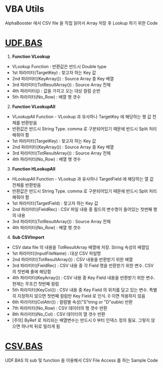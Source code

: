 # VBA Utils

AlphaBooster 에서 CSV file 을 직접 읽어서 Array 저장 후 Lookup 하기 위한 Code


# [UDF.BAS](https://github.com/MillimanKorea/VBAUtils/blob/master/UDF.bas)

1. **Function VLookup**
+ VLookup Function : 반환값은 반드시 Double type
+ 1st 파라미터(TargetKey) : 찾고자 하는 Key 값
+ 2nd 파라미터(KeyArray()) : Source Array 중 Key 배열
+ 3rd 파라미터(TotResultArray()) : Source Array 전체
+ 4th 파라미터(j) : 값을 가지고 오는 대상 컬럼 순번
+ 5th 파라미터(No_Row) : 배열 행 갯수

2. **Function VLookupAll**
+ VLookupAll Function - VLookup 과 유사하나 TargetKey 에 해당하는 행 값 전체를 반환받음
+ 반환값은 반드시 String Type. comma 로 구분되어있기 때문에 반드시 Split 처리해줘야 함
+ 1st 파라미터(TargetKey) : 찾고자 하는 Key 값
+ 2nd 파라미터(KeyArray()) : Source Array 중 Key 배열
+ 3rd 파라미터(TotResultArray()) : Source Array 전체
+ 4th 파라미터(No_Row) : 배열 행 갯수

3. **Function HLookupAll**
+ HLookupAll Function - VLookup 과 유사하나 TargetField 에 해당하는 열 값 전체를 반환받음
+ 반환값은 반드시 String Type. comma 로 구분되어있기 때문에 반드시 Split 처리해줘야 함
+ 1st 파라미터(TargetField) : 찾고자 하는 Key 값
+ 2nd 파라미터(FieldRec) : CSV 파일 내용 중 필드의 변수명이 들어있는 첫번째 행의 내용
+ 3rd 파라미터(TotResultArray()) : Source Array 전체
+ 4th 파라미터(No_Row) : 배열 행 갯수

4. **Sub CSVImport**
+ CSV data file 의 내용을 TotResultArray 배열에 저장. String 속성의 배열임
+ 1st 파라미터(InputFileName) : 대상 CSV 파일명
+ 2nd 파라미터(TotResultArray()) : CSV 내용을 반환받기 위한 배열
+ 3rd 파라미터(FieldRec) : CSV 내용 중 각 Field 명을 반환받기 위한 변수. CSV 의 첫번째 줄에 해당함
+ 4th 파라미터(KeyArray()) : CSV 내용 중 Key Field 내용을 반환받기 위한 변수. 현재는 무조건 첫번째 컬럼
+ 5th 파라미터(KeyCol()) : CSV 내용 중 Key Field 의 위치를 담고 있는 변수. 특별히 지정하지 않으면 첫번째 컬럼만 Key Field 로 인식. 0 이면 적용하지 않음
+ 6th 파라미터(ColAttr()) : 컬럼별 속성("S"tring or "D"ouble) 반환
+ 7th 파라미터(No_Row) : CSV 데이터의 행 갯수 반환
+ 8th 파라미터(No_Col) : CSV 데이터의 열 갯수 반환
+ [주의] ByRef 로 처리되는 배열변수는 반드시 0 부터 인덱스 정의 필요. 그렇지 않으면 하나씩 뒤로 밀리게 됨


# [CSV.BAS](https://github.com/MillimanKorea/VBAUtils/blob/master/CSV.bas)
UDF.BAS 의 sub 및 function 을 이용해서 CSV File Access 를 하는 Sample Code
